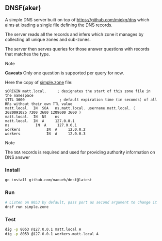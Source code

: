 ## DNSF(aker)

A simple DNS server built on top of https://github.com/miekg/dns which aims at loading a single file defining the DNS records.

The server reads all the records and infers which zone it manages by collecting all unique zones and sub-zones.

The server then serves queries for those answer questions with records that matches the type.

> [!NOTE]
> **Caveats** Only one question is supported per query for now.

Here the copy of [simple.zone](./simple.zone) file:

```
$ORIGIN matt.local.     ; designates the start of this zone file in the namespace
$TTL 3600                ; default expiration time (in seconds) of all RRs without their own TTL value
matt.local.  IN  SOA   ns.matt.local. username.matt.local. ( 2020091025 7200 3600 1209600 3600 )
matt.local.  IN  NS    ns
matt.local.  IN  A     127.0.0.1
ns            IN  A     127.0.0.1
workers            IN  A     12.0.0.2
workers            IN  A     12.0.0.3
```

> [!NOTE]
> The `SOA` records is required and used for providing authority information on DNS answer

### Install

```bash
go install github.com/maoueh/dnsf@latest
```

### Run

```bash
# Listen on 8053 by default, pass port as second argument to change it
dnsf run simple.zone
```

### Test

```bash
dig -p 8053 @127.0.0.1 matt.local A
dig -p 8053 @127.0.0.1 workers.matt.local A
```
